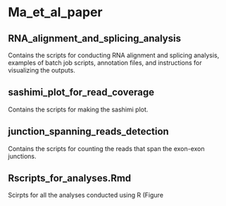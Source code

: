 # Ma_et_al_paper
## RNA_alignment_and_splicing_analysis
  Contains the scripts for conducting RNA alignment and splicing analysis, examples of batch job scripts, annotation files, and instructions for visualizing the outputs. 
## sashimi_plot_for_read_coverage
  Contains the scripts for making the sashimi plot.
## junction_spanning_reads_detection
  Contains the scripts for counting the reads that span the exon-exon junctions.
## Rscripts_for_analyses.Rmd
  Scirpts for all the analyses conducted using R (Figure
